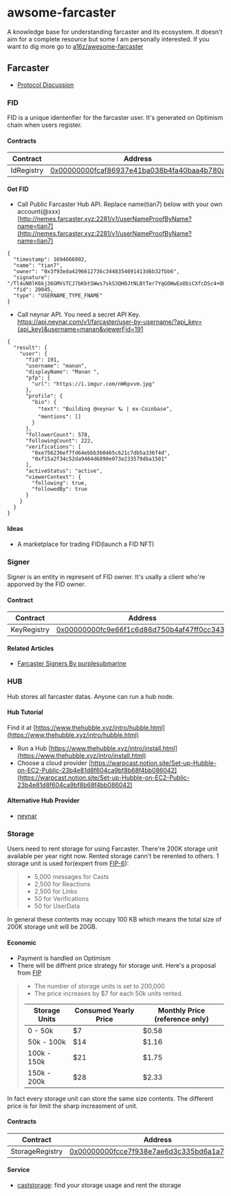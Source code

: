# awsome-farcaster
A knowledge base for understanding farcaster and its ecosystem. It doesn't aim for a complete resource but some I am personally interested. If you want to dig more go to [a16z/awesome-farcaster](https://github.com/a16z/awesome-farcaster)


## Farcaster
- [Protocol Discussion](https://github.com/farcasterxyz/protocol/discussions/)

### FID
FID is a unique identenfier for the farcaster user. It's generated on Optimism chain when users register.
#### Contracts



| Contract | Address|
|  --------  |  -------  |
| IdRegistry | [0x00000000fcaf86937e41ba038b4fa40baa4b780a](https://optimistic.etherscan.io/address/0x00000000fcaf86937e41ba038b4fa40baa4b780a) |

#### Get FID
- Call  Public Farcaster Hub API. Replace name(tian7) below with your own account(@xxx)
[http://nemes.farcaster.xyz:2281/v1/userNameProofByName?name=tian7](http://nemes.farcaster.xyz:2281/v1/userNameProofByName?name=tian7)
```
{
  "timestamp": 1694666002,
  "name": "tian7",
  "owner": "0x3f93eda4296612736c3448354691413d6b32fbb6",
  "signature": "/Tl4uN0lK6kj36GMVsTCJ7bKbtSWws7skS3QH0JtNLBtTer7YqGOWwEoObiCXfcDSc4+OU0o92VXkhQUcS2a5Bs=",
  "fid": 20045,
  "type": "USERNAME_TYPE_FNAME"
}
```
- Call neynar API. You need a secret API Key.
[https://api.neynar.com/v1/farcaster/user-by-username/?api_key={api_key}&username=manan&viewerFid=191
](https://api.neynar.com/v1/farcaster/user-by-username/?api_key={api_key}&username=manan&viewerFid=191)
```
{
  "result": {
    "user": {
      "fid": 191,
      "username": "manan",
      "displayName": "Manan ",
      "pfp": {
        "url": "https://i.imgur.com/nW6pvvm.jpg"
      },
      "profile": {
        "bio": {
          "text": "Building @neynar 🪐 | ex-Coinbase",
          "mentions": []
        }
      },
      "followerCount": 578,
      "followingCount": 222,
      "verifications": [
        "0xe756236ef7fd64ebbb360465c621c7db5a336f4d",
        "0xf15a2f34c52da9464d6890e073e233579dba1501"
      ],
      "activeStatus": "active",
      "viewerContext": {
        "following": true,
        "followedBy": true
      }
    }
  }
}
```

#### Ideas
- A marketplace for trading FID(launch a FID NFT)
### Signer
Signer is an entity in represent of FID owner. It's usally a client who're apporved by the FID owner.
#### Contract
| Contract | Address|
|  --------  |  -------  |
| KeyRegistry | [0x00000000fc9e66f1c6d86d750b4af47ff0cc343d](https://optimistic.etherscan.io/address/0x00000000fc9e66f1c6d86d750b4af47ff0cc343d) |
#### Related Articles
- [Farcaster Signers By purplesubmarine](https://paragraph.xyz/@purplesubmarine/farcaster-signers)


### HUB
Hub stores all farcaster datas.  Anyone can run a hub node.
#### Hub Tutorial
Find it at [https://www.thehubble.xyz/intro/hubble.html](https://www.thehubble.xyz/intro/hubble.html)
- Run a Hub
[https://www.thehubble.xyz/intro/install.html](https://www.thehubble.xyz/intro/install.html)
- Choose a cloud provider
[https://warpcast.notion.site/Set-up-Hubble-on-EC2-Public-23b4e81d8f604ca9bf8b68f4bb086042](https://warpcast.notion.site/Set-up-Hubble-on-EC2-Public-23b4e81d8f604ca9bf8b68f4bb086042)
#### Alternative Hub Provider
- [neynar](https://neynar.com/)

### Storage
Users need to rent storage for using Farcaster. There're 200K storage unit available per year right now.  Rented storage cann't be rerented to others.
1 storage unit is used for(expert from [FIP-6](https://github.com/farcasterxyz/protocol/discussions/98)):
>-   5,000 messages for Casts
>-   2,500 for Reactions
>-   2,500 for Links
>-   50 for Verifications
>-   50 for UserData

In general these contents may occupy 100 KB which means the total size of 200K storage unit will be 20GB.
#### Economic
- Payment is handled on Optimism
- There will be diffrent price strategy for storage unit. Here's a proposal from [FIP](https://github.com/farcasterxyz/protocol/discussions/126)
> * The number of storage units is set to 200,000
> * The price increases by $7 for each 50k units rented.
> 
> |Storage Units | Consumed	Yearly Price	| Monthly Price (reference only)
> |----|----|----|
> |0 - 50k|	$7|	$0.58|
> |50k - 100k|	$14	|$1.16|
> |100k - 150k|	$21	|$1.75|
> |150k - 200k|	$28	|$2.33|

In fact every storage unit can store the same size contents. The different price is for limit the sharp increasment of unit.

#### Contracts
| Contract | Address|
|  --------  |  -------  |
| StorageRegistry| [0x00000000fcce7f938e7ae6d3c335bd6a1a7c593d](https://optimistic.etherscan.io/address/0x00000000fcce7f938e7ae6d3c335bd6a1a7c593d) |

#### Service
- [caststorage](https://caststorage.com/): find your storage usage and rent the storage
